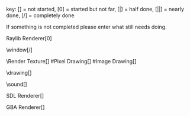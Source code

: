 key: [] = not started, [0] = started but not far, [|] = half done, [||] = nearly done, [/] = completely done

If something is not completed please enter what still needs doing.


Raylib Renderer[0]

  \window[/]
  
  \Render Texture[]
    #Pixel Drawing[]
    #Image Drawing[]
    
  \drawing[]
  
  \sound[]

SDL Renderer[]

GBA Renderer[]
